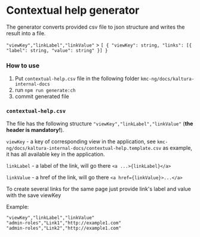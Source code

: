 # Contextual help generator
The generator converts provided csv file to json structure and writes the result into a file.

`"viewKey","linkLabel","linkValue"` > `[ { "viewKey": string, "links": [{ "label": string, "value": string" }] }`
### How to use
1. Put `contextual-help.csv` file in the following folder `kmc-ng/docs/kaltura-internal-docs`
2. run `npm run generate:ch`
3. commit generated file
### `contextual-help.csv`
The file has the following structure `"viewKey","linkLabel","linkValue"` (**the header is mandatory!**).

`viewKey` - a key of corresponding view in the application, see `kmc-ng/docs/kaltura-internal-docs/contextual-help.template.csv` as example, it has all available key in the application.

`linkLabel` - a label of the link, will go there `<a ...>{linkLabel}</a>`

`linkValue` - a href of the link, will go there `<a href={linkValue}>...</a>`

To create several links for the same page just provide link's label and value with the save viewKey

Example:
```$csv
"viewKey","linkLabel","linkValue"
"admin-roles","Link1","http://example1.com"
"admin-roles","Link2","http://example1.com"
```
